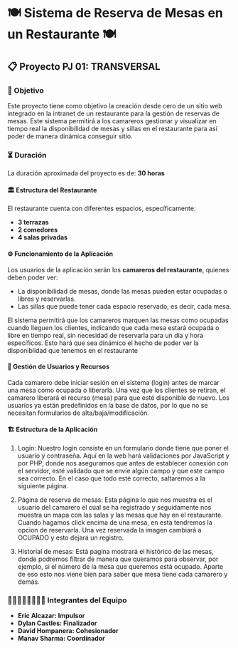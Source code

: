 #  🍽️ Sistema de Reserva de Mesas en un Restaurante 🍽️ 

##  📋 Proyecto PJ 01: TRANSVERSAL

### 🎯 Objetivo
Este proyecto tiene como objetivo la creación desde cero de un sitio web integrado en la intranet de un restaurante para la gestión de reservas de mesas. Este sistema permitirá a los camareros gestionar y visualizar en tiempo real la disponibilidad de mesas y sillas en el restaurante para así poder de manera dinámica conseguir sitio.

### ⏳ Duración
La duración aproximada del proyecto es de: **30 horas**

####  🏛️ Estructura del Restaurante
El restaurante cuenta con diferentes espacios, específicamente:
- **3 terrazas**
- **2 comedores**
- **4 salas privadas**

#### ⚙️ Funcionamiento de la Aplicación
Los usuarios de la aplicación serán los **camareros del restaurante**, quienes deben poder ver:
- La disponibilidad de mesas, donde las mesas pueden estar ocupadas o libres y reservarlas.
- Las sillas que puede tener cada espacio reservado, es decir, cada mesa.

El sistema permitirá que los camareros marquen las mesas como ocupadas cuando lleguen los clientes, indicando que cada mesa estará ocupada o libre en tiempo real, sin necesidad de reservarla para un día y hora específicos. Esto hará que sea dinámico el hecho de poder ver la disponiblidad que tenemos en el restaurante

####  👥 Gestión de Usuarios y Recursos
Cada camarero debe iniciar sesión en el sistema (login) antes de marcar una mesa como ocupada o liberarla. Una vez que los clientes se retiran, el camarero liberará el recurso (mesa) para que esté disponible de nuevo. Los usuarios ya están predefinidos en la base de datos, por lo que no se necesitan formularios de alta/baja/modificación.

####  🏗️ Estructura de la Aplicación

1. Login:
Nuestro login consiste en un formulario donde tiene que poner el usuario y contraseña. Aquí en la web hará validaciones por JavaScript y por PHP, donde nos aseguramos que antes de establecer conexión con el servidor, esté validado que se envíe algún campo y que este campo sea correcto. En el caso que todo esté correcto, saltaremos a la siguiente página.

2. Página de reserva de mesas:
Esta página lo que nos muestra es el usuario del camarero el cúal se ha registrado y seguidamente nos muestra un mapa con las salas y las mesas que hay en el restaurante. Cuando hagamos click encima de una mesa, en esta tendremos la opcion de reservarla. Una vez reservada la imagen cambiará a OCUPADO y esto dejará un registro.

3. Historial de mesas:
Está pagina mostrará el histórico de las mesas, donde podremos filtrar de manera que queramos para observar, por ejemplo, si el número de la mesa que queremos está ocupado. Aparte de eso esto nos viene bien para saber que mesa tiene cada camarero y demás.


### 👨‍💻👩‍💻👨‍💻👩‍💻 Integrantes del Equipo
- **Eric Alcazar: Impulsor**
- **Dylan Castles: Finalizador**
- **David Hompanera: Cohesionador**
- **Manav Sharma: Coordinador**


